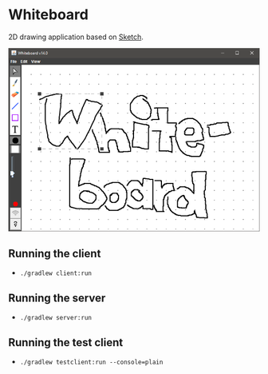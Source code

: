 # Whiteboard
2D drawing application based on [Sketch](https://github.com/fwcd/Sketch).

![Screenshot](screenshot.png)

## Running the client
* `./gradlew client:run`

## Running the server
* `./gradlew server:run`

## Running the test client
* `./gradlew testclient:run --console=plain`
